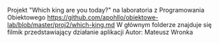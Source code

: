 Projekt "Which king are you today?" na laboratoria z Programowania Obiektowego
https://github.com/apohllo/obiektowe-lab/blob/master/proj2/which-king.md
W głównym folderze znajduje się filmik przedstawiający działanie aplikacji
Autor: Mateusz Wronka
